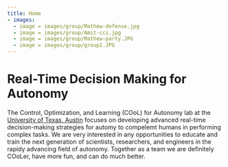 ```yaml
---
title: Home
- images:
  - image = images/group/Mathew-defense.jpg
  - image = images/group/Amit-cci.jpg
  - image = images/group/Mathew-party.JPG
  - image = images/group/group1.JPG
---
```


# Real-Time Decision Making for Autonomy

The Control, Optimization, and Learning (COoL) for Autonomy lab at the [University of Texas, Austin](https://www.ae.utexas.edu) focuses on developing advanced real-time decision-making strategies for automy to compelemt humans in performing complex tasks. We are very interested in any opportunities to educate and train the next generation of scientists, researchers, and engineers in the rapidy advancing field of autonomy. Together as a team we are definitely COoLer, have more fun, and can do much better.     





<!-- section break -->

<!-- section full -->


